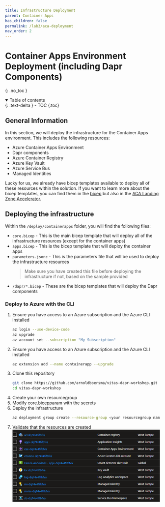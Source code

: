 ```yaml
---
title: Infrastructure Deployment
parent: Container Apps
has_children: false
permalink: /lab3/aca-deployment
nav_order: 2
---
```


# Container Apps Environment Deployment (including Dapr Components)

{: .no_toc }

<details open markdown="block">
  <summary>
    Table of contents
  </summary>
  {: .text-delta }
- TOC
{:toc}
</details>

## General Information

In this section, we will deploy the infrastructure for the Container Apps environment. This includes the following resources:
*   Azure Container Apps Environment
*   Dapr components
*   Azure Container Registry
*   Azure Key Vault
*   Azure Service Bus
*   Managed Identities

Lucky for us, we already have bicep templates available to deploy all of these resources within the solution.
If you want to learn more about the bicep templates, you can find them in the [bicep](https://learn.microsoft.com/en-us/azure/azure-resource-manager/bicep/overview?tabs=bicep) but also in the [ACA Landing Zone Accelerator](https://github.com/Azure/aca-landing-zone-accelerator).

## Deploying the infrastructure

Within the `/deploy/containerapps` folder, you will find the following files:
*  `core.bicep` - This is the main bicep template that will deploy all of the infrastructure resources (except for the container apps)
*  `apps.bicep` - This is the bicep template that will deploy the container apps
*  `parameters.jsonc` - This is the parameters file that will be used to deploy the infrastructure resources
    > Make sure you have created this file before deploying the infrastructure if not, based on the sample provided
* `/dapr/*.bicep` - These are the bicep templates that will deploy the Dapr components

### Deploy to Azure with the CLI

1. Ensure you have access to an Azure subscription and the Azure CLI installed
   ```bash
   az login --use-device-code
   az upgrade
   az account set --subscription "My Subscription"
   ```
1. Ensure you have access to an Azure subscription and the Azure CLI installed
   ```bash
   az extension add --name containerapp --upgrade
   ```
1. Clone this repository
   ```bash
   git clone https://github.com/arnoldboersma/vitas-dapr-workshop.git
   cd vitas-dapr-workshop
   ```
1. Create your own resourcegroup
1. Modify core.bicepparam with the secrets
1. Deploy the infrastructure
   ```bash
   az deployment group create --resource-group <your resourcegroup name> --template-file ./deploy/containerapps/core.bicep --parameters ./deploy/containerapps/core.bicepparam
   ```
1. Validate that the resources are created
![Alt text](images/services.png)
